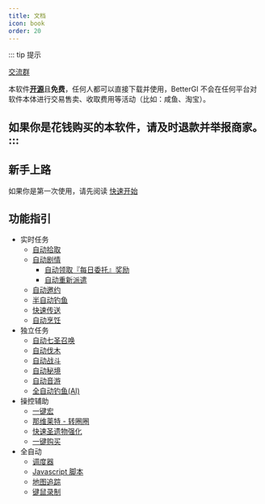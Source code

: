 ```yaml
---
title: 文档
icon: book
order: 20
---
```

::: tip 提示

[交流群](/community.html) 

本软件[**开源**](https://github.com/babalae/better-genshin-impact)且**免费**，任何人都可以直接下载并使用，BetterGI 不会在任何平台对软件本体进行交易售卖、收取费用等活动（比如：咸鱼、淘宝）。

**如果你是花钱购买的本软件，请及时退款并举报商家。**
:::
---

## 新手上路

如果你是第一次使用，请先阅读 [快速开始](/quickstart.html)

## 功能指引

* 实时任务
  * [自动拾取](/feats/timer/pick.html)
  * [自动剧情](/feats/timer/skip.html)
    * [自动领取『每日委托』奖励](/feats/timer/skip.html#自动领取『每日委托』奖励)
    * [自动重新派遣](/feats/timer/skip.html#%E8%87%AA%E5%8A%A8%E9%87%8D%E6%96%B0%E6%B4%BE%E9%81%A3)
  * [自动邀约](/feats/timer/skip.html#%E8%87%AA%E5%8A%A8%E9%82%80%E7%BA%A6)
  * [半自动钓鱼](/feats/timer/fish.html)
  * [快速传送](/feats/timer/tp.html)
  * [自动烹饪](/feats/timer/cook.html)
* 独立任务
  * [自动七圣召唤](/feats/task/tcg.html)
  * [自动伐木](/feats/task/felling.html)
  * [自动战斗](/feats/task/domain.html)
  * [自动秘境](/feats/task/domain.html)
  * [自动音游](/feats/task/music.html)
  * [全自动钓鱼(AI)](/feats/task/fish.html)
* 操控辅助
  * [一键宏](/feats/macro/onem.html)
  * [那维莱特 - 转圈圈](/feats/macro/other.html#%E9%82%A3%E7%BB%B4%E8%8E%B1%E7%89%B9-%E8%BD%AC%E5%9C%88%E5%9C%88)
  * [快速圣遗物强化](/feats/macro/other.html#%E5%9C%A3%E9%81%97%E7%89%A9%E4%B8%80%E9%94%AE%E5%BC%BA%E5%8C%96)
  * [一键购买](/feats/macro/other.html#%E4%B8%80%E9%94%AE%E8%B4%AD%E4%B9%B0)
* 全自动
  * [调度器](/feats/autos/dispatcher.html)
  * [Javascript 脚本](/feats/autos/jsscript.html)
  * [地图追踪](/feats/autos/pathing.html)
  * [键鼠录制](/feats/autos/kmscript.html)
